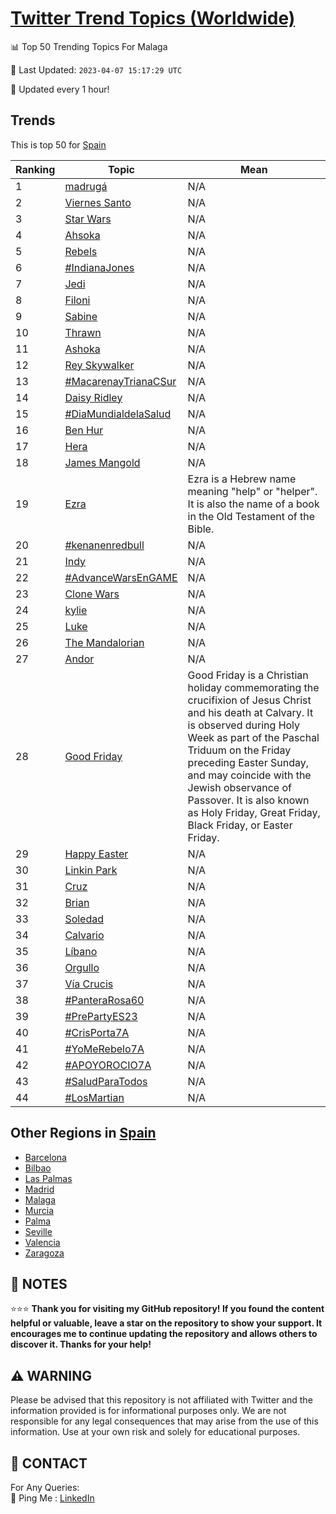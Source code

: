 [Twitter Trend Topics (Worldwide)](https://github.com/ErcinDedeoglu/Twitter-Trend-Topics)
==========


📊 Top 50 Trending Topics For Malaga

📆 Last Updated: `2023-04-07 15:17:29 UTC`

🔧 Updated every 1 hour!


## Trends

This is top 50 for [Spain](</Spain>)

| Ranking | Topic | Mean |
| ------- | ------------ | ------------ |
| 1 | [madrugá](http://twitter.com/search?q=madrug%c3%a1) | N/A |
| 2 | [Viernes Santo](http://twitter.com/search?q=Viernes+Santo) | N/A |
| 3 | [Star Wars](http://twitter.com/search?q=Star+Wars) | N/A |
| 4 | [Ahsoka](http://twitter.com/search?q=Ahsoka) | N/A |
| 5 | [Rebels](http://twitter.com/search?q=Rebels) | N/A |
| 6 | [#IndianaJones](http://twitter.com/search?q=%23IndianaJones) | N/A |
| 7 | [Jedi](http://twitter.com/search?q=Jedi) | N/A |
| 8 | [Filoni](http://twitter.com/search?q=Filoni) | N/A |
| 9 | [Sabine](http://twitter.com/search?q=Sabine) | N/A |
| 10 | [Thrawn](http://twitter.com/search?q=Thrawn) | N/A |
| 11 | [Ashoka](http://twitter.com/search?q=Ashoka) | N/A |
| 12 | [Rey Skywalker](http://twitter.com/search?q=Rey+Skywalker) | N/A |
| 13 | [#MacarenayTrianaCSur](http://twitter.com/search?q=%23MacarenayTrianaCSur) | N/A |
| 14 | [Daisy Ridley](http://twitter.com/search?q=Daisy+Ridley) | N/A |
| 15 | [#DiaMundialdelaSalud](http://twitter.com/search?q=%23DiaMundialdelaSalud) | N/A |
| 16 | [Ben Hur](http://twitter.com/search?q=Ben+Hur) | N/A |
| 17 | [Hera](http://twitter.com/search?q=Hera) | N/A |
| 18 | [James Mangold](http://twitter.com/search?q=James+Mangold) | N/A |
| 19 | [Ezra](http://twitter.com/search?q=Ezra) | Ezra is a Hebrew name meaning "help" or "helper". It is also the name of a book in the Old Testament of the Bible. |
| 20 | [#kenanenredbull](http://twitter.com/search?q=%23kenanenredbull) | N/A |
| 21 | [Indy](http://twitter.com/search?q=Indy) | N/A |
| 22 | [#AdvanceWarsEnGAME](http://twitter.com/search?q=%23AdvanceWarsEnGAME) | N/A |
| 23 | [Clone Wars](http://twitter.com/search?q=Clone+Wars) | N/A |
| 24 | [kylie](http://twitter.com/search?q=kylie) | N/A |
| 25 | [Luke](http://twitter.com/search?q=Luke) | N/A |
| 26 | [The Mandalorian](http://twitter.com/search?q=The+Mandalorian) | N/A |
| 27 | [Andor](http://twitter.com/search?q=Andor) | N/A |
| 28 | [Good Friday](http://twitter.com/search?q=Good+Friday) | Good Friday is a Christian holiday commemorating the crucifixion of Jesus Christ and his death at Calvary. It is observed during Holy Week as part of the Paschal Triduum on the Friday preceding Easter Sunday, and may coincide with the Jewish observance of Passover. It is also known as Holy Friday, Great Friday, Black Friday, or Easter Friday. |
| 29 | [Happy Easter](http://twitter.com/search?q=Happy+Easter) | N/A |
| 30 | [Linkin Park](http://twitter.com/search?q=Linkin+Park) | N/A |
| 31 | [Cruz](http://twitter.com/search?q=Cruz) | N/A |
| 32 | [Brian](http://twitter.com/search?q=Brian) | N/A |
| 33 | [Soledad](http://twitter.com/search?q=Soledad) | N/A |
| 34 | [Calvario](http://twitter.com/search?q=Calvario) | N/A |
| 35 | [Líbano](http://twitter.com/search?q=L%c3%adbano) | N/A |
| 36 | [Orgullo](http://twitter.com/search?q=Orgullo) | N/A |
| 37 | [Vía Crucis](http://twitter.com/search?q=V%c3%ada+Crucis) | N/A |
| 38 | [#PanteraRosa60](http://twitter.com/search?q=%23PanteraRosa60) | N/A |
| 39 | [#PrePartyES23](http://twitter.com/search?q=%23PrePartyES23) | N/A |
| 40 | [#CrisPorta7A](http://twitter.com/search?q=%23CrisPorta7A) | N/A |
| 41 | [#YoMeRebelo7A](http://twitter.com/search?q=%23YoMeRebelo7A) | N/A |
| 42 | [#APOYOROCIO7A](http://twitter.com/search?q=%23APOYOROCIO7A) | N/A |
| 43 | [#SaludParaTodos](http://twitter.com/search?q=%23SaludParaTodos) | N/A |
| 44 | [#LosMartian](http://twitter.com/search?q=%23LosMartian) | N/A |



## Other Regions in [Spain](</Spain>)

* [Barcelona](</Spain/Barcelona.md>)
* [Bilbao](</Spain/Bilbao.md>)
* [Las Palmas](</Spain/Las Palmas.md>)
* [Madrid](</Spain/Madrid.md>)
* [Malaga](</Spain/Malaga.md>)
* [Murcia](</Spain/Murcia.md>)
* [Palma](</Spain/Palma.md>)
* [Seville](</Spain/Seville.md>)
* [Valencia](</Spain/Valencia.md>)
* [Zaragoza](</Spain/Zaragoza.md>)



## 📝 NOTES

⭐⭐⭐ **Thank you for visiting my GitHub repository! If you found the content helpful or valuable, leave a star on the repository to show your support. It encourages me to continue updating the repository and allows others to discover it. Thanks for your help!**


## ⚠️ WARNING

Please be advised that this repository is not affiliated with Twitter and the information provided is for informational purposes only. We are not responsible for any legal consequences that may arise from the use of this information. Use at your own risk and solely for educational purposes.


## 📨 CONTACT

 For Any Queries:  
            🏓 Ping Me : [LinkedIn](https://www.linkedin.com/in/ercindedeoglu/)
